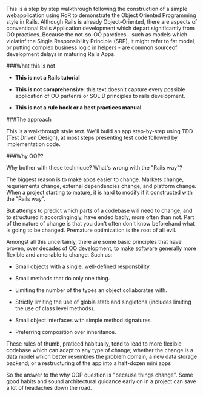 This is a step by step walkthrough following the construction of a simple webapplication using RoR to demonstrate the Object Oriented Programming style in Rails. Although Rails is already Object-Oriented, there are aspects of conventional Rails Application development which depart significantly from OO practices. Because the not-so-OO parctices - such as models which violatinf the Single Responsibility Principle (SRP), it might refer to fat model, or putting complex business logic in helpers - are common sourceof development delays in maturing Rails Apps.

###What this is not

- **This is not a Rails tutorial**

- **This is not comprehensive**: this text doesn't capture every possible application of OO partenrs or SOLID principles to rails development.

- **This is not a rule book or a best practices manual**

###The approach

This is a walkthrough style text. We'll build an app step-by-step using TDD (Test Driven Design), at most steps presenting test code followed by implementation code.

###Why OOP?

Why bother with these technique? What's wrong with the "Rails way"?

The biggest reason is to make apps easier to change. Markets change, requriements change, external dependencies change, and platform change. When a project starting to mature, it is hard to modify if it constructed with the "Rails way".

But attemps to predict which parts of a codebase will need to change, and to structured it accordingingly, have ended badly, more often than not. Part of the nature of change is that you don't often don't know beforehand what is going to be changed. Premature optimization is the root of all evil.

Amongst all this uncertainly, there are some basic principles that have proven, over decades of OO development, to make software generally more flexible and amenable to change. Such as:

- Small objects with a single, well-defined responsbility.

- Small methods that do only one thing.

- Limiting the number of the types an object collaborates with.

- Strictly limiting the use of globla state and singletons (includes limiting the use of class level methods).

- Small object interfaces with simple method signatures.

- Preferring composition over inheritance.

These rules of thumb, praticed habitually, tend to lead to more flexible codebase which can adapt to any type of change; whether the change is a data model which better resembles the problem domain; a new data storage backend; or a restructuring of the app into a half-dozen mini apps

So the answer to the why OOP question is "because things change". Some good habits and sound architectural guidance early on in a project can save a lot of headaches down the road.
